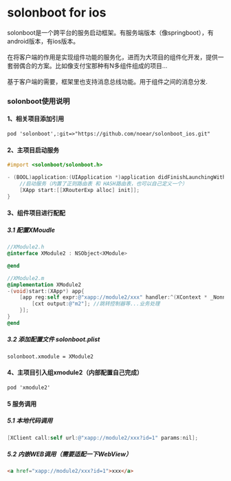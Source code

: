 # solonboot for ios
solonboot是一个跨平台的服务启动框架。有服务端版本（像springboot），有android版本，有ios版本。<br/>
<br/>
在将客户端的作用是实现组件功能的服务化，进而为大项目的组件化开发，提供一套弱偶合的方案。比如像支付宝那种有N多组件组成的项目...<br/>
<br/>
基于客户端的需要，框架里也支持消息总线功能。用于组件之间的消息分发.
<br/>

### solonboot使用说明

#### 1、相关项目添加引用

`pod 'solonboot',:git=>"https://github.com/noear/solonboot_ios.git"`

#### 2、主项目启动服务
```Objective-C
#import <solonboot/solonboot.h>

- (BOOL)application:(UIApplication *)application didFinishLaunchingWithOptions:(NSDictionary *)launchOptions {
    //启动服务（内置了正则路由表 和 HASH路由表，也可以自己定义一个）
    [XApp start:[[XRouterExp alloc] init]];
}
```

#### 3、组件项目进行配配
##### 3.1 配置XMoudle
```Objective-C
//XModule2.h
@interface XModule2 : NSObject<XModule>

@end

//XModule2.m
@implementation XModule2
-(void)start:(XApp*) app{
    [app reg:self expr:@"xapp://module2/xxx" handler:^(XContext * _Nonnull cxt) {
        [cxt output:@"m2"]; //跳转控制器等...业务处理
    }];
}
@end
```
##### 3.2 添加配置文件 solonboot.plist
`solonboot.xmodule = XModule2`

#### 4、主项目引入组xmodule2（内部配置自己完成）
`pod 'xmodule2'`

#### 5 服务调用
##### 5.1 本地代码调用
```Objective-C
[XClient call:self url:@"xapp://module2/xxx?id=1" params:nil];
```
##### 5.2 内嵌WEB调用（需要适配一下WebView）
```html
<a href="xapp://module2/xxx?id=1">xxx</a>
```
